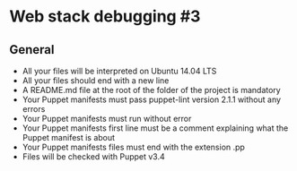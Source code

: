 # Web stack debugging #3
## General
* All your files will be interpreted on Ubuntu 14.04 LTS<br>
* All your files should end with a new line<br>
* A README.md file at the root of the folder of the project is mandatory<br>
* Your Puppet manifests must pass puppet-lint version 2.1.1 without any errors<br>
* Your Puppet manifests must run without error<br>
* Your Puppet manifests first line must be a comment explaining what the Puppet manifest is about<br>
* Your Puppet manifests files must end with the extension .pp<br>
* Files will be checked with Puppet v3.4<br>
